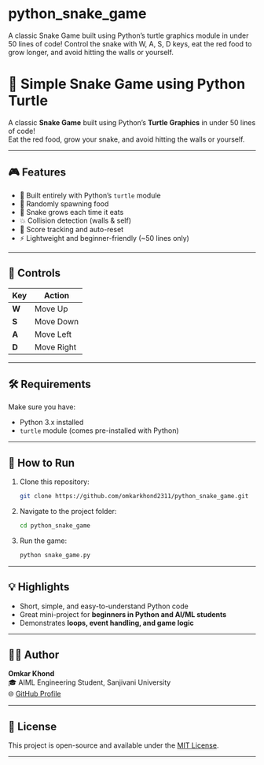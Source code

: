 # python_snake_game
A classic Snake Game built using Python’s turtle graphics module in under 50 lines of code! Control the snake with W, A, S, D keys, eat the red food to grow longer, and avoid hitting the walls or yourself.
# 🐍 Simple Snake Game using Python Turtle

A classic **Snake Game** built using Python’s **Turtle Graphics** in under 50 lines of code!  
Eat the red food, grow your snake, and avoid hitting the walls or yourself.

---

## 🎮 Features
- 🐢 Built entirely with Python’s `turtle` module  
- 🍎 Randomly spawning food  
- 🧩 Snake grows each time it eats  
- 💥 Collision detection (walls & self)  
- 🧮 Score tracking and auto-reset  
- ⚡ Lightweight and beginner-friendly (~50 lines only)

---

## 🧠 Controls

| Key | Action |
|-----|---------|
| **W** | Move Up |
| **S** | Move Down |
| **A** | Move Left |
| **D** | Move Right |

---

## 🛠️ Requirements
Make sure you have:
- Python 3.x installed  
- `turtle` module (comes pre-installed with Python)

---

## 🚀 How to Run

1. Clone this repository:
   ```bash
   git clone https://github.com/omkarkhond2311/python_snake_game.git
   ```
2. Navigate to the project folder:
   ```bash
   cd python_snake_game
   ```
3. Run the game:
   ```bash
   python snake_game.py
   ```


---

## 💡 Highlights
- Short, simple, and easy-to-understand Python code  
- Great mini-project for **beginners in Python and AI/ML students**  
- Demonstrates **loops, event handling, and game logic**

---

## 👨‍💻 Author
**Omkar Khond**  
🎓 AIML Engineering Student, Sanjivani University  
🌐 [GitHub Profile](https://github.com/omkarkhond2311)

---

## 🏁 License
This project is open-source and available under the [MIT License](LICENSE).

---